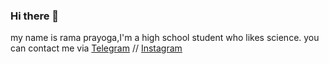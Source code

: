### Hi there 👋
my name is rama prayoga,I'm a high school student who likes science.
you can contact me via [Telegram](http://t.me/xnvryu) // [Instagram](https://instagram.com/xnvryu)














